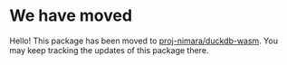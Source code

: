 # We have moved

Hello! This package has been moved to [proj-nimara/duckdb-wasm](https://github.com/proj-nimara/duckdb-wasm). You may keep tracking the updates of this package there.
